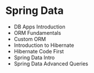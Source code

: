 # Spring Data

* DB Apps Introduction
* ORM Fundamentals
* Custom ORM
* Introduction to Hibernate
* Hibernate Code First
* Spring Data Intro
* Spring Data Advanced Queries
